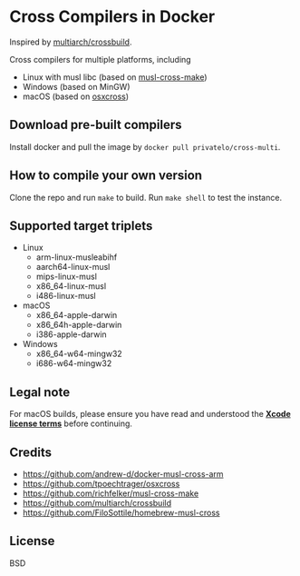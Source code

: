 Cross Compilers in Docker
========

Inspired by [multiarch/crossbuild](https://github.com/multiarch/crossbuild).

Cross compilers for multiple platforms, including

* Linux with musl libc (based on [musl-cross-make](https://github.com/richfelker/musl-cross-make))
* Windows (based on MinGW)
* macOS (based on [osxcross](https://github.com/tpoechtrager/osxcross))

## Download pre-built compilers

Install docker and pull the image by `docker pull privatelo/cross-multi`.

## How to compile your own version

Clone the repo and run `make` to build. Run `make shell` to test the instance.

## Supported target triplets

- Linux
    * arm-linux-musleabihf
    * aarch64-linux-musl
    * mips-linux-musl
    * x86_64-linux-musl
    * i486-linux-musl
- macOS
    * x86_64-apple-darwin
    * x86_64h-apple-darwin
    * i386-apple-darwin
- Windows
    * x86_64-w64-mingw32
    * i686-w64-mingw32

## Legal note

For macOS builds, please ensure you have read and understood the
**[Xcode license terms](https://www.apple.com/legal/sla/docs/xcode.pdf)**
before continuing.

## Credits
  * https://github.com/andrew-d/docker-musl-cross-arm
  * https://github.com/tpoechtrager/osxcross
  * https://github.com/richfelker/musl-cross-make
  * https://github.com/multiarch/crossbuild
  * https://github.com/FiloSottile/homebrew-musl-cross

## License

BSD
